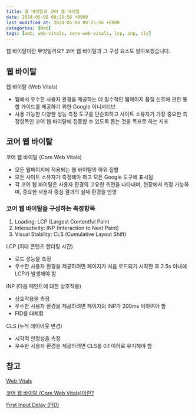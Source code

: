```yaml
---
title: 웹 바이탈과 코어 웹 바이탈
date: 2024-05-08 09:25:56 +0900
last_modified_at: 2024-05-08 09:25:56 +0900
categories: [Web]
tags: [web, web-vitals, core-web-vitals, lcp, inp, cls]
---
```


웹 바이탈이란 무엇일까요? 코어 웹 바이탈과 그 구성 요소도 알아보겠습니다.

## 웹 바이탈

웹 바이탈 (Web Vitals)

- 웹에서 우수한 사용자 환경을 제공하는 데 필수적인 웹페이지 품질 신호에 관한 통합 가이드를 제공하기 위한 Google 이니셔티브
- 사용 가능한 다양한 성능 측정 도구를 단순화하고 사이트 소유자가 가장 중요한 측정항목인 코어 웹 바이탈에 집중할 수 있도록 돕는 것을 목표로 하는 지표

## 코어 웹 바이탈

코어 웹 바이탈 (Core Web Vitals)

- 모든 웹페이지에 적용되는 웹 바이탈의 하위 집합
- 모든 사이트 소유자가 측정해야 하고 모든 Google 도구에 표시됨
- 각 코어 웹 바이탈은 사용자 환경의 고유한 측면을 나타내며, 현장에서 측정 가능하며, 중요한 사용자 중심 결과의 실제 환경을 반영

### 코어 웹 바이탈을 구성하는 측정항목

1. Loading: LCP (Largest Contentful Pain)
2. Interactivity: INP (Interaction to Next Paint)
3. Visual Stability: CLS (Cumulative Layout Shift)

LCP (최대 콘텐츠 렌더링 시간)

- 로드 성능을 측정
- 우수한 사용자 환경을 제공하려면 페이지가 처음 로드되기 시작한 후 2.5s 이내에 LCP가 발생해야 함

INP (다음 페인트에 대한 상호작용)

- 상호작용을 측정
- 우수한 사용자 환경을 제공하려면 페이지의 INP가 200ms 이하여야 함
- FID를 대체함

CLS (누적 레이아웃 변경)

- 시각적 안정성을 측정
- 우수한 사용자 환경을 제공하려면 CLS를 0.1 이하로 유지해야 함

## 참고

[Web Vitals](https://web.dev/articles/vitals?hl=ko#lifecycle)

[코어 웹 바이탈 (Core Web Vitals)이란?](https://seo.tbwakorea.com/blog/core-web-vitals/)

[First Input Delay (FID)](https://web.dev/articles/fid?hl=ko)
